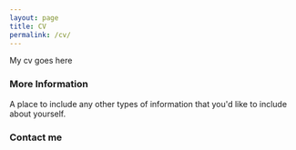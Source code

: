 ```yaml
---
layout: page
title: CV
permalink: /cv/
---
```


My cv goes here

### More Information

A place to include any other types of information that you'd like to include about yourself.

### Contact me
